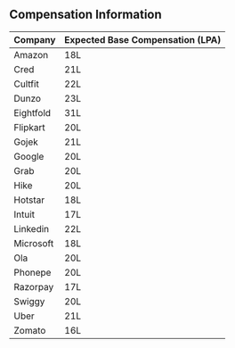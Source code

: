 ## Compensation Information
Company                 |  Expected Base Compensation (LPA)
----------------------- | ---------------------------------
Amazon                  |        18L
Cred                    |        21L
Cultfit                 |        22L
Dunzo                   |        23L
Eightfold               |        31L
Flipkart                |        20L
Gojek                   |        21L
Google                  |        20L
Grab                    |        20L
Hike                    |        20L
Hotstar                 |        18L
Intuit                  |        17L
Linkedin                |        22L
Microsoft               |        18L
Ola                     |        20L
Phonepe                 |        20L
Razorpay                |        17L
Swiggy                  |        20L
Uber                    |        21L
Zomato                  |        16L